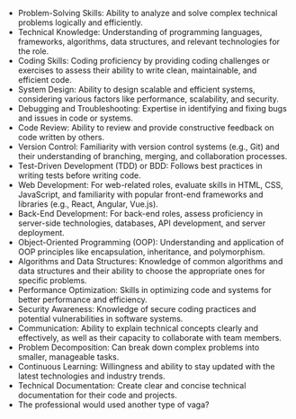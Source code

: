 - Problem-Solving Skills: Ability to analyze and solve complex technical problems logically and efficiently.
- Technical Knowledge: Understanding of programming languages, frameworks, algorithms, data structures, and relevant technologies for the role.
- Coding Skills: Coding proficiency by providing coding challenges or exercises to assess their ability to write clean, maintainable, and efficient code.
- System Design: Ability to design scalable and efficient systems, considering various factors like performance, scalability, and security.
- Debugging and Troubleshooting: Expertise in identifying and fixing bugs and issues in code or systems.
- Code Review: Ability to review and provide constructive feedback on code written by others.
- Version Control: Familiarity with version control systems (e.g., Git) and their understanding of branching, merging, and collaboration processes.
- Test-Driven Development (TDD) or BDD: Follows best practices in writing tests before writing code.
- Web Development: For web-related roles, evaluate skills in HTML, CSS, JavaScript, and familiarity with popular front-end frameworks and libraries (e.g., React, Angular, Vue.js).
- Back-End Development: For back-end roles, assess proficiency in server-side technologies, databases, API development, and server deployment.
- Object-Oriented Programming (OOP): Understanding and application of OOP principles like encapsulation, inheritance, and polymorphism.
- Algorithms and Data Structures: Knowledge of common algorithms and data structures and their ability to choose the appropriate ones for specific problems.
- Performance Optimization: Skills in optimizing code and systems for better performance and efficiency.
- Security Awareness: Knowledge of secure coding practices and potential vulnerabilities in software systems.
- Communication: Ability to explain technical concepts clearly and effectively, as well as their capacity to collaborate with team members.
- Problem Decomposition: Can break down complex problems into smaller, manageable tasks.
- Continuous Learning: Willingness and ability to stay updated with the latest technologies and industry trends.
- Technical Documentation: Create clear and concise technical documentation for their code and projects.
- The professional would used another type of vaga?
